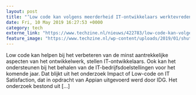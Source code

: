 ```yaml
---
layout: post
title: "‘Low code kan volgens meerderheid IT-ontwikkelaars werktevredenheid bevorderen’"
date: Fri, 10 May 2019 16:27:53 +0000
category: tech
externe_link: "https://www.techzine.nl/nieuws/422783/low-code-kan-volgens-meerderheid-it-ontwikkelaars-werktevredenheid-bevorderen.html"
feature_image: "https://www.techzine.nl/wp-content/uploads/2019/01/shutterstock_345077027-e1547601558236.jpg"
---
```


Low code kan helpen bij het verbeteren van de minst aantrekkelijke aspecten van het ontwikkelwerk, stellen IT-ontwikkelaars. Ook kan het ondersteunen bij het behalen van de IT-bedrijfsdoelstellingen voor het komende jaar. Dat blijkt uit het onderzoek Impact of Low-code on IT Satisfaction, dat in opdracht van Appian uitgevoerd werd door IDG. Het onderzoek bestond uit [&#8230;]
